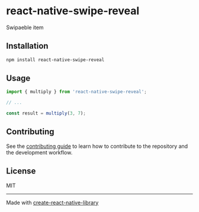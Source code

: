 # react-native-swipe-reveal

Swipaeble item

## Installation

```sh
npm install react-native-swipe-reveal
```

## Usage


```js
import { multiply } from 'react-native-swipe-reveal';

// ...

const result = multiply(3, 7);
```


## Contributing

See the [contributing guide](CONTRIBUTING.md) to learn how to contribute to the repository and the development workflow.

## License

MIT

---

Made with [create-react-native-library](https://github.com/callstack/react-native-builder-bob)
